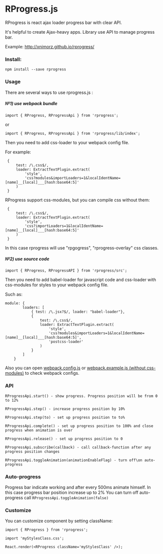 # RProgress.js

RProgress is react ajax loader progress bar with clear API.

It's helpful to create Ajax-heavy apps.
Library use API to manage progress bar.


Example: http://xnimorz.github.io/rprogress/

### Install:

```
npm install --save rprogress
```

### Usage

There are several ways to use rprogress.js :

##### №1) use webpack bundle

```
import { RProgress, RProgressApi } from 'rprogress';
```

or

```
import { RProgress, RProgressApi } from 'rprogress/lib/index';
```

Then you need to add css-loader to your webpack config file.

For example:
```
 {
     test: /\.css$/,
     loader: ExtractTextPlugin.extract(
         'style',
         'css?modules&importLoaders=1&localIdentName=[name]__[local]___[hash:base64:5]'
     )
 }
```

RProgress support css-modules, but you can compile css without them:
```
 {
     test: /\.css$/,
     loader: ExtractTextPlugin.extract(
         'style',
         'css?importLoaders=1&localIdentName=[name]__[local]___[hash:base64:5]'
     )
 }
```

In this case rprogress will use "rpgogress", "rprogress-overlay" css classes.


##### №2) use source code

```
import { RProgress, RProgressAPI } from 'rprogress/src';
```

Then you need to add babel-loader for javascript code and css-loader with css-modules for styles to your webpack config file.

Such as:

```
module: {
        loaders: [
            { test: /\.jsx?$/, loader: "babel-loader"},
            {
                test: /\.css$/,
                loader: ExtractTextPlugin.extract(
                    'style',
                    'css?modules&importLoaders=1&localIdentName=[name]__[local]___[hash:base64:5]',
                    'postcss-loader'
                )
            }
        ]
    }
```

Also you can open [webpack.config.js](https://github.com/xnimorz/rprogress/blob/master/webpack.example.css-modules.config.js) or [webpack.example.js (without css-modules)](https://github.com/xnimorz/rprogress/blob/master/webpack.example.js) to check webpack configs.

### API

```
RProgressApi.start() - show progress. Progress position will be from 0 to 12%

RProgressApi.step() - increase progress position by 10%

RProgressApi.step(to) - set up progress position to to%

RProgressApi.complete() - set up progress position to 100% and close progress when animation is over

RProgressApi.release() - set up progress position to 0

RProgressApi.subscribe(callback) - call callback-function after any progress position changes

RProgressApi.toggleAnimation(animationEnableFlag) - turn off\on auto-progress
```

### Auto-progress

Progress bar indicate working and after every 500ms animate himself. In this case progress bar position increase up to 2%
You can turn off auto-progress call ```RProgressApi.toggleAnimation(false)```

### Customize

You can customize component by setting className:

```
import { RProgress } from 'rprogress';

import 'myStylesClass.css';

React.render(<RProgress className='myStylesClass' />);
```

